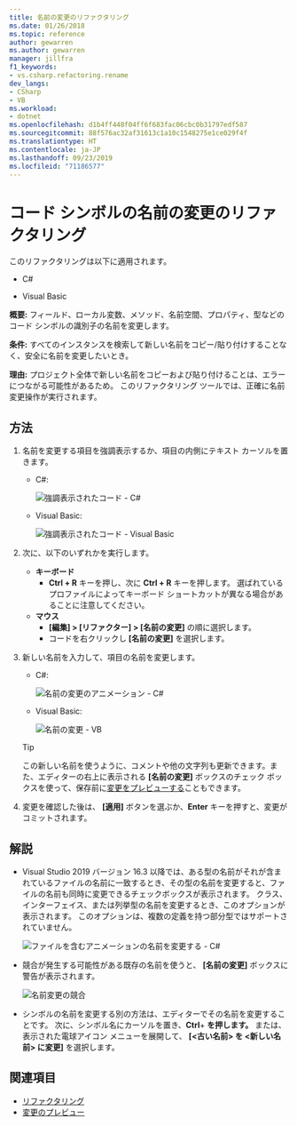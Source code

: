 ```yaml
---
title: 名前の変更のリファクタリング
ms.date: 01/26/2018
ms.topic: reference
author: gewarren
ms.author: gewarren
manager: jillfra
f1_keywords:
- vs.csharp.refactoring.rename
dev_langs:
- CSharp
- VB
ms.workload:
- dotnet
ms.openlocfilehash: d1b4ff448f04ff6f683fac06cbc0b31797edf587
ms.sourcegitcommit: 88f576ac32af31613c1a10c1548275e1ce029f4f
ms.translationtype: HT
ms.contentlocale: ja-JP
ms.lasthandoff: 09/23/2019
ms.locfileid: "71186577"
---
```

# <a name="rename-a-code-symbol-refactoring"></a>コード シンボルの名前の変更のリファクタリング

このリファクタリングは以下に適用されます。

- C#

- Visual Basic

**概要:** フィールド、ローカル変数、メソッド、名前空間、プロパティ、型などのコード シンボルの識別子の名前を変更します。

**条件:** すべてのインスタンスを検索して新しい名前をコピー/貼り付けすることなく、安全に名前を変更したいとき。

**理由:** プロジェクト全体で新しい名前をコピーおよび貼り付けることは、エラーにつながる可能性があるため。 このリファクタリング ツールでは、正確に名前変更操作が実行されます。

## <a name="how-to"></a>方法

1. 名前を変更する項目を強調表示するか、項目の内側にテキスト カーソルを置きます。

   - C#:

       ![強調表示されたコード - C#](media/rename-highlight-cs.png)

   - Visual Basic:

       ![強調表示されたコード - Visual Basic](media/rename-highlight-vb.png)

2. 次に、以下のいずれかを実行します。

   - **キーボード**
      - **Ctrl + R** キーを押し、次に **Ctrl + R** キーを押します。 選ばれているプロファイルによってキーボード ショートカットが異なる場合があることに注意してください。
   - **マウス**
      - **[編集] > [リファクター] > [名前の変更]** の順に選択します。
      - コードを右クリックし **[名前の変更]** を選択します。

3. 新しい名前を入力して、項目の名前を変更します。

   - C#:

      ![名前の変更のアニメーション - C#](media/rename-animated-cs.gif)

   - Visual Basic:

      ![名前の変更 - VB](media/rename-rename-vb.png)

   > [!TIP]
   > この新しい名前を使うように、コメントや他の文字列も更新できます。また、エディターの右上に表示される **[名前の変更]** ボックスのチェック ボックスを使って、保存前に[変更をプレビューする](../../ide/preview-changes.md)こともできます。

4. 変更を確認した後は、 **[適用]** ボタンを選ぶか、**Enter** キーを押すと、変更がコミットされます。

## <a name="remarks"></a>解説

- Visual Studio 2019 バージョン 16.3 以降では、ある型の名前がそれが含まれているファイルの名前に一致するとき、その型の名前を変更すると、ファイルの名前も同時に変更できるチェックボックスが表示されます。 クラス、インターフェイス、または列挙型の名前を変更するとき、このオプションが表示されます。 このオプションは、複数の定義を持つ部分型ではサポートされていません。

   ![ファイルを含むアニメーションの名前を変更する - C#](media/rename-with-file-animated-cs.gif)
   
- 競合が発生する可能性がある既存の名前を使うと、 **[名前の変更]** ボックスに警告が表示されます。

   ![名前変更の競合](media/rename-conflict-cs.png)

- シンボルの名前を変更する別の方法は、エディターでその名前を変更することです。 次に、シンボル名にカーソルを置き、**Ctrl**+ **を押します。** または、表示された電球アイコン メニューを展開して、 **[\<古い名前> を \<新しい名前> に変更]** を選択します。

## <a name="see-also"></a>関連項目

- [リファクタリング](../refactoring-in-visual-studio.md)
- [変更のプレビュー](../../ide/preview-changes.md)
